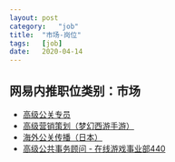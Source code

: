 ```yaml
---
layout:	post
category:	"job"
title:	"市场-岗位"
tags:	[job]
date:	2020-04-14
---
```

## 网易内推职位类别：市场
- [高级公关专员 ](http://mobile.bole.netease.com/bole/boleDetail?id=16874&employeeId=346f03c3cda5f04c&key=all)
- [高级营销策划（梦幻西游手游）](http://mobile.bole.netease.com/bole/boleDetail?id=14808&employeeId=346f03c3cda5f04c&key=all)
- [海外公关传播（日本）](http://mobile.bole.netease.com/bole/boleDetail?id=14765&employeeId=346f03c3cda5f04c&key=all)
- [高级公共事务顾问 - 在线游戏事业部440](http://mobile.bole.netease.com/bole/boleDetail?id=20573&employeeId=346f03c3cda5f04c&key=all)
